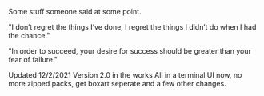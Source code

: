 Some stuff someone said at some point.

"I don’t regret the things I’ve done, I regret the things I didn’t do when I had the chance."

"In order to succeed, your desire for success should be greater than your fear of failure."

Updated 12/2/2021
Version 2.0 in the works
All in a terminal UI now, no more zipped packs, get boxart seperate and a few other changes.
